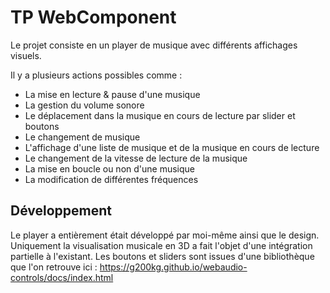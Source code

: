# TP WebComponent

Le projet consiste en un player de musique avec différents affichages visuels.

Il y a plusieurs actions possibles comme :


- La mise en lecture & pause d'une musique
- La gestion du volume sonore
- Le déplacement dans la musique en cours de lecture par slider et boutons
- Le changement de musique
- L'affichage d'une liste de musique et de la musique en cours de lecture
- Le changement de la vitesse de lecture de la musique
- La mise en boucle ou non d'une musique
- La modification de différentes fréquences


## Développement

Le player a entièrement était développé par moi-même ainsi que le design.
Uniquement la visualisation musicale en 3D a fait l'objet d'une intégration partielle à l'existant.
Les boutons et sliders sont issues d'une bibliothèque que l'on retrouve ici : https://g200kg.github.io/webaudio-controls/docs/index.html
